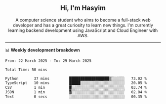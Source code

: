 <h2 align="center">Hi, I'm Hasyim</h2>

<p align="center">A computer science student who aims to become a full-stack web developer and has a great curiosity to learn new things. I’m currently learning backend development using JavaScript and Cloud Engineer with AWS.</p>

---

📊 **Weekly development breakdown**

<!--START_SECTION:waka-->

```txt
From: 22 March 2025 - To: 29 March 2025

Total Time: 50 mins

Python       37 mins         ██████████████████▒░░░░░░   73.02 %
TypeScript   10 mins         █████░░░░░░░░░░░░░░░░░░░░   20.05 %
CSV          1 min           █░░░░░░░░░░░░░░░░░░░░░░░░   03.74 %
JSON         1 min           ▓░░░░░░░░░░░░░░░░░░░░░░░░   02.84 %
Text         0 secs          ░░░░░░░░░░░░░░░░░░░░░░░░░   00.35 %
```

<!--END_SECTION:waka-->

<!-- - You can reach me on **hasyim11c@gmail.com** -->
